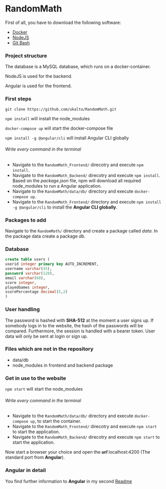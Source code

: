 # RandomMath

First of all, you have to download the following software:

- [Docker](https://docs.docker.com)
- [NodeJS](https://nodejs.org/en/)
- [Git Bash](https://git-scm.com/downloads)

### Project structure
The database is a MySQL database, which runs on a docker-container.

NodeJS is used for the backend.

Angular is used for the frontend.

### First steps
`git clone https://github.com/ukalto/RandomMath.git`

`npm install` will install the node_modules

`docker-compose up` will start the docker-compose file

`npm install -g @angular/cli` will install Angular CLI globally 

###### Write every command in the terminal
- Navigate to the `RandomMath_Frontend/` direcotry and execute `npm install`.
- Navigate to the `RandomMath_Backend/` direcotry and execute `npm install`. Based on the *package.json* file, npm will download all required node_modules to run a Angular application.
- Navigate to the `RandomMath/data/db/` directory and execute `docker-compose up`.
- Navigate to the `RandomMath_Frontend/` directory and execute `npm install -g @angular/cli` to install the **Angular CLI globally**.

### Packages to add
Navigate to the `RandomMath/` directory and create a package called *data*. In the package data create a package *db*.

### Database
``` sql
create table users (
userid integer primary key AUTO_INCREMENT,
username varchar(45),
password varchar(128),
email varchar(60),
score integer,
playedGames integer,
scorePercentage decimal(5,2)
)
```

### User handling
The password is hashed with **SHA-512** at the moment a user signs up. If somebody logs in to the website, the hash of the passwords will be compared. Furthermore, the session is handled with a bearer token. User data will only be sent at login or sign up.

### Files which are not in the repository
- data/db
- node_modules in frontend and backend package

### Get in use to the website
`npm start` will start the node_modules

###### Write every command in the terminal
- Navigate to the `RandomMath/data/db/` directory and execute `docker-compose up`, to start the container.
- Navigate to the `RandomMath_Frontend/` direcotry and execute `npm start` to start the application.
- Navigate to the `RandomMath_Backend/` direcotry and execute `npm start` to start the application.

Now start a browser your choice and open the ***url*** localhost:4200 (The standard port from **Angular**).

### Angular in detail
You find further information to **Angular** in my second [Readme](https://github.com/ukalto/RandomMath/edit/master/RandomMath_Frontend/)
